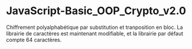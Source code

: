 # JavaScript-Basic_OOP_Crypto_v2.0
Chiffrement polyalphabétique par substitution et tranposition en bloc. La librairie de caractères est maintenant modifiable, et la librairie par défaut compte 64 caractères.
